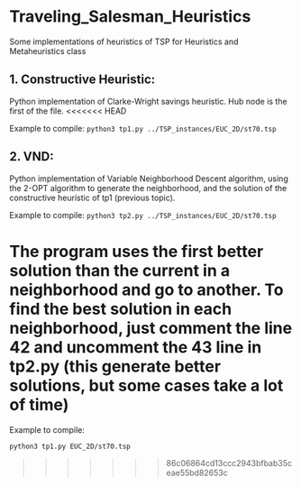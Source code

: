 # Traveling_Salesman_Heuristics

Some implementations of heuristics of TSP for Heuristics and Metaheuristics class

## 1. Constructive Heuristic: 

Python implementation of Clarke-Wright savings heuristic. Hub node is the first of the file.
<<<<<<< HEAD

Example to compile: `python3 tp1.py ../TSP_instances/EUC_2D/st70.tsp`

## 2. VND: 

Python implementation of Variable Neighborhood Descent algorithm, using the 2-OPT algorithm to generate the neighborhood, and the solution of the constructive heurístic of tp1 (previous topic).

Example to compile: `python3 tp2.py ../TSP_instances/EUC_2D/st70.tsp`

The program uses the first better solution than the current in a neighborhood and go to another. To find the best solution in each neighborhood, just comment the line 42 and uncomment the 43 line in tp2.py (this generate better solutions, but some cases take a lot of time)
=======
Example to compile: 

`python3 tp1.py EUC_2D/st70.tsp`
>>>>>>> 86c06864cd13ccc2943bfbab35ceae55bd82653c
